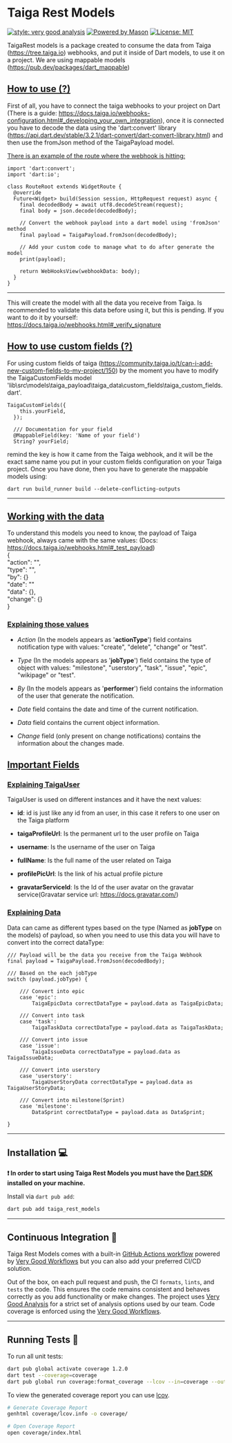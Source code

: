 # Taiga Rest Models

[![style: very good analysis][very_good_analysis_badge]][very_good_analysis_link]
[![Powered by Mason](https://img.shields.io/endpoint?url=https%3A%2F%2Ftinyurl.com%2Fmason-badge)](https://github.com/felangel/mason)
[![License: MIT][license_badge]][license_link]

TaigaRest models is a package created to consume the data from Taiga (<https://tree.taiga.io>) webhooks, and put it
inside of Dart models, to use it on a project. We are using mappable models (<https://pub.dev/packages/dart_mappable>)  

## <ins> How to use (?) </ins>

First of all, you have to connect the taiga webhooks to your project on Dart (There is a guide: <https://docs.taiga.io/webhooks-configuration.html#_developing_your_own_integration>), once it is connected you have to decode the data using
the 'dart:convert' library (<https://api.dart.dev/stable/3.2.1/dart-convert/dart-convert-library.html>) and then use the fromJson method of the TaigaPayload model.   

<ins> There is an example of the route where the webhook is hitting: </ins>
```
import 'dart:convert';
import 'dart:io';

class RouteRoot extends WidgetRoute {
  @override
  Future<Widget> build(Session session, HttpRequest request) async {
    final decodedBody = await utf8.decodeStream(request);
    final body = json.decode(decodedBody);
    
    // Convert the webhook payload into a dart model using 'fromJson' method
    final payload = TaigaPayload.fromJson(decodedBody);
    
    // Add your custom code to manage what to do after generate the model
    print(payload);

    return WebHooksView(webhookData: body);
  }
}
```
---

This will create the model with all the data you receive from Taiga. Is recommended to validate this data before using it, but this is pending. If you want to do it by yourself: <https://docs.taiga.io/webhooks.html#_verify_signature>  

## <ins> How to use custom fields (?) </ins>
For using custom fields of taiga (<https://community.taiga.io/t/can-i-add-new-custom-fields-to-my-project/150>) by the moment you have to modify the TaigaCustomFields model 'lib\src\models\taiga_payload\taiga_data\custom_fields\taiga_custom_fields.dart'.   

```
TaigaCustomFields({
    this.yourField,
  });

  /// Documentation for your field
  @MappableField(key: 'Name of your field')
  String? yourField;
```

remind the key is how it came from the Taiga webhook, and it will be the exact same name you put in your custom fields configuration on your Taiga project. Once you have done, then you have to generate the mappable models using:  
```
dart run build_runner build --delete-conflicting-outputs  
```
---

## <ins> Working with the data </ins>  
To understand this models you need to know, the payload of Taiga webhook, always came with the same values:
(Docs: https://docs.taiga.io/webhooks.html#_test_payload)  
{  
    "action": "",  
    "type": "",  
    "by": {}  
    "date": ""  
    "data": {},  
    "change": {}  
}  

### <ins> Explaining those values</ins>  

- *Action* (In the models appears as '**actionType**') field contains notification type with values: "create", "delete", "change" or "test".  

- *Type* (In the models appears as '**jobType**') field contains the type of object with values: "milestone", "userstory", "task", "issue", "epic", "wikipage" or "test".  

- *By* (In the models appears as '**performer**') field contains the information of the user that generate the notification.  

- *Date* field contains the date and time of the current notification.  

- *Data* field contains the current object information.  

- *Change* field (only present on change notifications) contains the information about the changes made.  

## <ins> Important Fields </ins>  

### <ins> Explaining TaigaUser</ins>  

TaigaUser is used on different instances and it have the next values:   

- **id**: id is just like any id from an user, in this case it refers to one user on the Taiga platform  

- **taigaProfileUrl**: Is the permanent url to the user profile on Taiga  

- **username**: Is the username of the user on Taiga  

- **fullName**: Is the full name of the user related on Taiga  

- **profilePicUrl**: Is the link of his actual profile picture  

- **gravatarServiceId**: Is the Id of the user avatar on the gravatar service(Gravatar service url: https://docs.gravatar.com/)  

### <ins> Explaining Data </ins>

Data can came as different types based on the type (Named as **jobType** on the models) of payload, so when you need to use this data you will have to convert into the correct dataType:

```
/// Payload will be the data you receive from the Taiga Webhook  
final payload = TaigaPayload.fromJson(decodedBody);

/// Based on the each jobType 
switch (payload.jobType) {

    /// Convert into epic
    case 'epic':
        TaigaEpicData correctDataType = payload.data as TaigaEpicData;
    
    /// Convert into task
    case 'task':
        TaigaTaskData correctDataType = payload.data as TaigaTaskData;

    /// Convert into issue
    case 'issue':
        TaigaIssueData correctDataType = payload.data as TaigaIssueData;

    /// Convert into userstory
    case 'userstory':
        TaigaUserStoryData correctDataType = payload.data as TaigaUserStoryData;

    /// Convert into milestone(Sprint)
    case 'milestone':
        DataSprint correctDataType = payload.data as DataSprint;

}
``` 
---

## Installation 💻

**❗ In order to start using Taiga Rest Models you must have the [Dart SDK][dart_install_link] installed on your machine.**

Install via `dart pub add`:

```sh
dart pub add taiga_rest_models
```

---

## Continuous Integration 🤖

Taiga Rest Models comes with a built-in [GitHub Actions workflow][github_actions_link] powered by [Very Good Workflows][very_good_workflows_link] but you can also add your preferred CI/CD solution.

Out of the box, on each pull request and push, the CI `formats`, `lints`, and `tests` the code. This ensures the code remains consistent and behaves correctly as you add functionality or make changes. The project uses [Very Good Analysis][very_good_analysis_link] for a strict set of analysis options used by our team. Code coverage is enforced using the [Very Good Workflows][very_good_coverage_link].

---

## Running Tests 🧪

To run all unit tests:

```sh
dart pub global activate coverage 1.2.0
dart test --coverage=coverage
dart pub global run coverage:format_coverage --lcov --in=coverage --out=coverage/lcov.info
```

To view the generated coverage report you can use [lcov](https://github.com/linux-test-project/lcov).

```sh
# Generate Coverage Report
genhtml coverage/lcov.info -o coverage/

# Open Coverage Report
open coverage/index.html
```

[dart_install_link]: https://dart.dev/get-dart
[github_actions_link]: https://docs.github.com/en/actions/learn-github-actions
[license_badge]: https://img.shields.io/badge/license-MIT-blue.svg
[license_link]: https://opensource.org/licenses/MIT
[logo_black]: https://raw.githubusercontent.com/VGVentures/very_good_brand/main/styles/README/vgv_logo_black.png#gh-light-mode-only
[logo_white]: https://raw.githubusercontent.com/VGVentures/very_good_brand/main/styles/README/vgv_logo_white.png#gh-dark-mode-only
[mason_link]: https://github.com/felangel/mason
[very_good_analysis_badge]: https://img.shields.io/badge/style-very_good_analysis-B22C89.svg
[very_good_analysis_link]: https://pub.dev/packages/very_good_analysis
[very_good_coverage_link]: https://github.com/marketplace/actions/very-good-coverage
[very_good_ventures_link]: https://verygood.ventures
[very_good_ventures_link_light]: https://verygood.ventures#gh-light-mode-only
[very_good_ventures_link_dark]: https://verygood.ventures#gh-dark-mode-only
[very_good_workflows_link]: https://github.com/VeryGoodOpenSource/very_good_workflows
